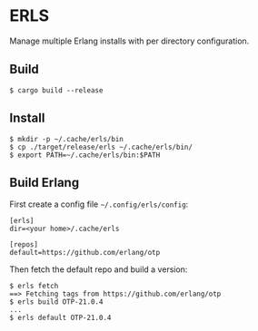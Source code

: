 ERLS
=====

Manage multiple Erlang installs with per directory configuration.

## Build

```
$ cargo build --release
```

## Install

```
$ mkdir -p ~/.cache/erls/bin
$ cp ./target/release/erls ~/.cache/erls/bin/
$ export PATH=~/.cache/erls/bin:$PATH
```

## Build Erlang

First create a config file `~/.config/erls/config`:

```
[erls]
dir=<your home>/.cache/erls

[repos]
default=https://github.com/erlang/otp
```

Then fetch the default repo and build a version:

```
$ erls fetch
==> Fetching tags from https://github.com/erlang/otp
$ erls build OTP-21.0.4
...
$ erls default OTP-21.0.4
```

